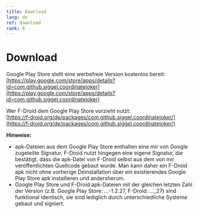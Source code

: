 ```yaml
---
title: Download
lang: de
ref: download
rank: 6
---
```


# Download
Google Play Store stellt eine werbefreie Version kostenlos bereit:  
[https://play.google.com/store/apps/details?id=com.github.siggel.coordinatejoker](https://play.google.com/store/apps/details?id=com.github.siggel.coordinatejoker)

Wer F-Droid dem Google Play Store vorzieht nutzt:  
[https://f-droid.org/de/packages/com.github.siggel.coordinatejoker/](https://f-droid.org/de/packages/com.github.siggel.coordinatejoker/)

**Hinweise:**
* apk-Dateien aus dem Google Play Store enthalten eine mir von Google zugeteilte Signatur, F-Droid nutzt hingegen eine eigene Signatur, die bestätigt, dass die apk-Datei von F-Droid selbst aus dem von mir veröffentlichten Quellcode gebaut wurde. Man kann daher ein F-Droid apk nicht ohne vorherige Deinstallation über ein existierendes Google Play Store apk installieren und andersherum.
* Google Play Store und F-Droid apk-Dateien mit der gleichen letzten Zahl der Version (z.B. Google Play Store: ...-1.2.27, F-Droid: ..._27) sind funktional identisch, sie sind lediglich durch unterschiedliche Systeme gebaut und signiert.
